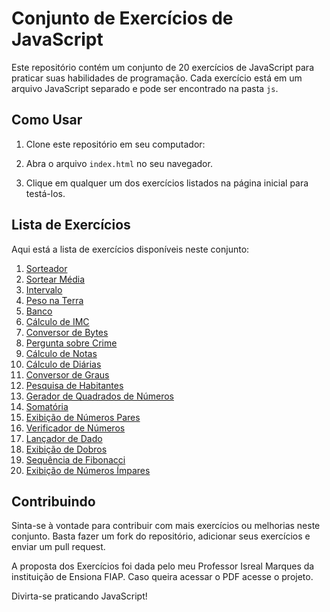 # Conjunto de Exercícios de JavaScript

Este repositório contém um conjunto de 20 exercícios de JavaScript para praticar suas habilidades de programação. Cada exercício está em um arquivo JavaScript separado e pode ser encontrado na pasta `js`.

## Como Usar

1. Clone este repositório em seu computador:


2. Abra o arquivo `index.html` no seu navegador.

3. Clique em qualquer um dos exercícios listados na página inicial para testá-los.

## Lista de Exercícios

Aqui está a lista de exercícios disponíveis neste conjunto:

1. [Sorteador](./js/sorteador.js)
2. [Sortear Média](./js/sortearMedia.js)
3. [Intervalo](./js/intervalo.js)
4. [Peso na Terra](./js/pesoTerra.js)
5. [Banco](./js/banco.js)
6. [Cálculo de IMC](./js/imc.js)
7. [Conversor de Bytes](./js/converteBytes.js)
8. [Pergunta sobre Crime](./js/perguntaCrime.js)
9. [Cálculo de Notas](./js/calculaNotas.js)
10. [Cálculo de Diárias](./js/calculaDiarias.js)
11. [Conversor de Graus](./js/converteGraus.js)
12. [Pesquisa de Habitantes](./js/pesquisaHabitante.js)
13. [Gerador de Quadrados de Números](./js/gerarQuadradoNumero.js)
14. [Somatória](./js/somatoria.js)
15. [Exibição de Números Pares](./js/exibeNumerosPares.js)
16. [Verificador de Números](./js/verificadorDeNumeros.js)
17. [Lançador de Dado](./js/lancadorDado.js)
18. [Exibição de Dobros](./js/exibirDobros.js)
19. [Sequência de Fibonacci](./js/sequenciaFibonacci.js)
20. [Exibição de Números Ímpares](./js/printaImpares.js)

## Contribuindo

Sinta-se à vontade para contribuir com mais exercícios ou melhorias neste conjunto. Basta fazer um fork do repositório, adicionar seus exercícios e enviar um pull request.

A proposta dos Exercícios foi dada pelo meu Professor Isreal Marques da instituição de Ensiona FIAP.
Caso queira acessar o PDF acesse o projeto.


Divirta-se praticando JavaScript!


